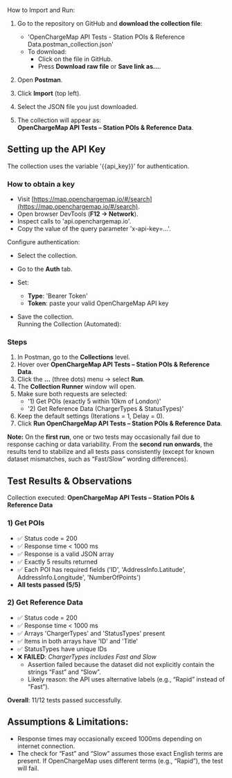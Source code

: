 How to Import and Run:
1. Go to the repository on GitHub and **download the collection file**:  
   - 'OpenChargeMap API Tests - Station POIs & Reference Data.postman_collection.json'  
   - To download:  
     - Click on the file in GitHub.  
     - Press **Download raw file** or **Save link as...**.  

2. Open **Postman**.  
3. Click **Import** (top left).  
4. Select the JSON file you just downloaded.  
5. The collection will appear as:  
   **OpenChargeMap API Tests – Station POIs & Reference Data**.  

##  Setting up the API Key

The collection uses the variable '{{api_key}}' for authentication.

### How to obtain a key
- Visit [https://map.openchargemap.io/#/search](https://map.openchargemap.io/#/search).
- Open browser DevTools (**F12 → Network**).
- Inspect calls to 'api.openchargemap.io'.
- Copy the value of the query parameter 'x-api-key=...'.

Configure authentication:  
   - Select the collection.  
   - Go to the **Auth** tab.  
   - Set:  
     - **Type**: 'Bearer Token'  
     - **Token**: paste your valid OpenChargeMap API key  

- Save the collection.  
Running the Collection (Automated):
### Steps
1. In Postman, go to the **Collections** level.  
2. Hover over **OpenChargeMap API Tests – Station POIs & Reference Data**.  
3. Click the **...** (three dots) menu → select **Run**.  
4. The **Collection Runner** window will open.  
5. Make sure both requests are selected:  
   - '1) Get POIs (exactly 5 within 10km of London)'  
   - '2) Get Reference Data (ChargerTypes & StatusTypes)'  
6. Keep the default settings (Iterations = 1, Delay = 0).  
7. Click **Run OpenChargeMap API Tests – Station POIs & Reference Data**.
   
**Note:** On the **first run**, one or two tests may occasionally fail due to response caching or data variability. From the **second run onwards**, the results tend to stabilize and all tests pass consistently (except for known dataset mismatches, such as “Fast/Slow” wording differences).

## Test Results & Observations

Collection executed: **OpenChargeMap API Tests – Station POIs & Reference Data**

### 1) Get POIs
- ✅ Status code = 200
- ✅ Response time < 1000 ms
- ✅ Response is a valid JSON array
- ✅ Exactly 5 results returned
- ✅ Each POI has required fields ('ID', 'AddressInfo.Latitude', AddressInfo.Longitude', 'NumberOfPoints')
- **All tests passed (5/5)**

### 2) Get Reference Data
- ✅ Status code = 200
- ✅ Response time < 1000 ms
- ✅ Arrays 'ChargerTypes' and 'StatusTypes' present
- ✅ Items in both arrays have 'ID' and 'Title'
- ✅ StatusTypes have unique IDs
- ❌ **FAILED**: *ChargerTypes includes Fast and Slow*  
  - Assertion failed because the dataset did not explicitly contain the strings “Fast” and “Slow”.  
  - Likely reason: the API uses alternative labels (e.g., “Rapid” instead of “Fast”).

**Overall**: 11/12 tests passed successfully.

##  Assumptions & Limitations:
- Response times may occasionally exceed 1000ms depending on internet connection.
- The check for “Fast” and “Slow” assumes those exact English terms are present. If OpenChargeMap uses different terms (e.g., “Rapid”), the test will fail.

